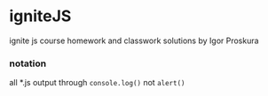 # igniteJS
ignite js course homework and classwork solutions by Igor Proskura

### notation
all *.js output through  ```console.log()``` not ```alert()```
